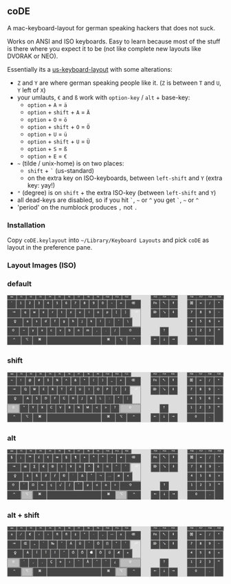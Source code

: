 ## coDE
A mac-keyboard-layout for german speaking hackers that does not suck.

Works on ANSI and ISO keyboards. Easy to learn because most of the stuff is there where you expect it to be (not like complete new layouts like DVORAK or NEO). 

Essentially its a [us-keyboard-layout](http://en.wikipedia.org/wiki/File:KB_United_States-NoAltGr.svg) with some alterations:

* `Z` and `Y` are where german speaking people like it. (`Z` is between `T` and `U`, `Y` left of `X`)
* your umlauts, `€` and `ß` work with `option-key` / `alt` + base-key:
    * `option` + `A` = `ä`
    * `option` + `shift` + `A` = `Ä`
    * `option` + `O` = `ö`
    * `option` + `shift` + `O` = `Ö`
    * `option` + `U` = `ü`
    * `option` + `shift` + `U` = `Ü`
    * `option` + `S` = `ß`
    * `option` + `E` = `€`
* `~` (tilde / unix-home) is on two places:
    * `shift` + `` ` `` (us-standard)
    * on the extra key on ISO-keyboards, between `left-shift` and `Y` (extra key: yay!)
* `°` (degree) is on `shift` + the extra ISO-key (between `left-shift` and `Y`)
* all dead-keys are disabled, so if you hit `` ` ``, `~` or `^` you get `` ` ``, `~` or `^`
* 'period' on the numblock produces `,` not `.`


### Installation

Copy `coDE.keylayout` into `~/Library/Keyboard Layouts` and pick `coDE` as layout in the preference pane.

### Layout Images (ISO)

### default
![default](default.png)

### shift
![shift](shift.png)

### alt
![alt](alt.png)

### alt + shift
![alt + shift](altshift.png)

